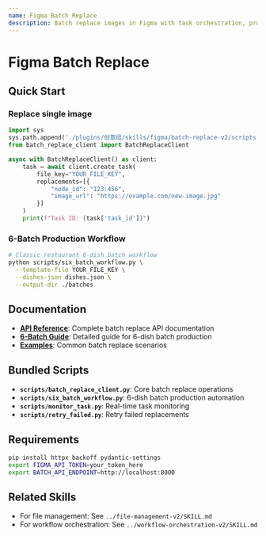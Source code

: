```yaml
---
name: Figma Batch Replace
description: Batch replace images in Figma with task orchestration, progress tracking, and retry mechanisms. Use when batch updating images, 6-batch production workflows, or when user mentions batch replace, bulk update, or template automation. Requires Figma API token and backend API.
---
```


# Figma Batch Replace

## Quick Start

### Replace single image
```python
import sys
sys.path.append('./plugins/创意组/skills/figma/batch-replace-v2/scripts')
from batch_replace_client import BatchReplaceClient

async with BatchReplaceClient() as client:
    task = await client.create_task(
        file_key="YOUR_FILE_KEY",
        replacements=[{
            "node_id": "123:456",
            "image_url": "https://example.com/new-image.jpg"
        }]
    )
    print(f"Task ID: {task['task_id']}")
```

### 6-Batch Production Workflow
```bash
# Classic restaurant 6-dish batch workflow
python scripts/six_batch_workflow.py \
  --template-file YOUR_FILE_KEY \
  --dishes-json dishes.json \
  --output-dir ./batches
```

## Documentation

- **[API Reference](reference.md)**: Complete batch replace API documentation
- **[6-Batch Guide](six-batch-guide.md)**: Detailed guide for 6-dish batch production
- **[Examples](examples.md)**: Common batch replace scenarios

## Bundled Scripts

- **`scripts/batch_replace_client.py`**: Core batch replace operations
- **`scripts/six_batch_workflow.py`**: 6-dish batch production automation
- **`scripts/monitor_task.py`**: Real-time task monitoring
- **`scripts/retry_failed.py`**: Retry failed replacements

## Requirements

```bash
pip install httpx backoff pydantic-settings
export FIGMA_API_TOKEN=your_token_here
export BATCH_API_ENDPOINT=http://localhost:8000
```

## Related Skills

- For file management: See `../file-management-v2/SKILL.md`
- For workflow orchestration: See `../workflow-orchestration-v2/SKILL.md`
